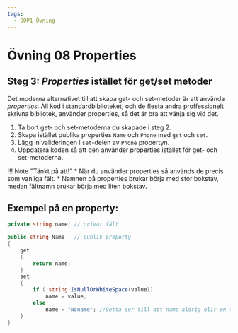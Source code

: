 ```yaml
---
tags:
  - OOP1-Övning
---
```


# Övning 08 Properties

## Steg 3: *Properties* istället för get/set metoder

Det moderna alternativet till att skapa get- och set-metoder är att använda *properties*. All kod i standardbiblioteket, och de flesta andra proffessionelt skrivna bibliotek, använder properties, så det är bra att vänja sig vid det.

1. Ta bort get- och set-metoderna du skapade i steg 2.
2. Skapa istället publika properties `Name` och `Phone` med `get` och `set`.
3. Lägg in valideringen i `set`-delen av `Phone` propertyn.
4. Uppdatera koden så att den använder properties istället för get- och set-metoderna.

!!! Note "Tänkt på att!"
    * När du använder properties så används de precis som vanliga fält.
    * Namnen på properties brukar börja med stor bokstav, medan fältnamn brukar börja med liten bokstav.

## Exempel på en property:

```csharp   
private string name; // privat fält

public string Name   // publik property
{
    get 
    { 
        return name; 
    }    
    set 
    { 
        if (!string.IsNullOrWhiteSpace(value)) 
            name = value; 
        else 
            name = "Noname"; //Detta ser till att name aldrig blir en tom sträng
    }   
}
```